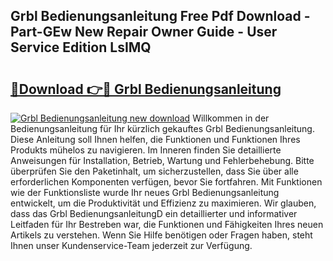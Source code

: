 ## Grbl Bedienungsanleitung Free Pdf Download - Part-GEw New Repair Owner Guide - User Service Edition LsIMQ

# <h2><a href="http://df0grs.blite.top/?on=Grbl+Bedienungsanleitung">🔗Download 👉🔴 Grbl Bedienungsanleitung</a></h2>

[![Grbl Bedienungsanleitung new download](https://i.imgur.com/lujVjoI.png)](http://df0grs.blite.top/?on=Grbl+Bedienungsanleitung)
Willkommen in der Bedienungsanleitung für Ihr kürzlich gekauftes Grbl Bedienungsanleitung. Diese Anleitung soll Ihnen helfen, die Funktionen und Funktionen Ihres Produkts mühelos zu navigieren. Im Inneren finden Sie detaillierte Anweisungen für Installation, Betrieb, Wartung und Fehlerbehebung. Bitte überprüfen Sie den Paketinhalt, um sicherzustellen, dass Sie über alle erforderlichen Komponenten verfügen, bevor Sie fortfahren. Mit Funktionen wie der Funktionsliste wurde Ihr neues Grbl Bedienungsanleitung entwickelt, um die Produktivität und Effizienz zu maximieren. Wir glauben, dass das Grbl BedienungsanleitungD ein detaillierter und informativer Leitfaden für Ihr Bestreben war, die Funktionen und Fähigkeiten Ihres neuen Artikels zu verstehen. Wenn Sie Hilfe benötigen oder Fragen haben, steht Ihnen unser Kundenservice-Team jederzeit zur Verfügung.
